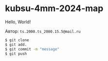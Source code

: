 # kubsu-4mm-2024-map

Hello, World!

Автор: `ts.2000.ts_2000.15.5@mail.ru`

```bash
$ git clone
$ git add.
$ git commit -m "message"
$ git push
```
